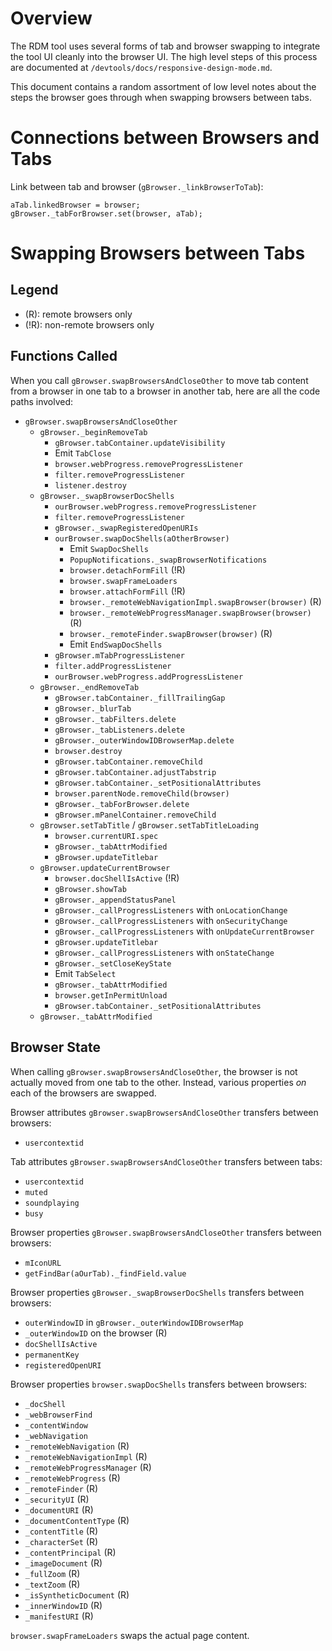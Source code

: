 # Overview

The RDM tool uses several forms of tab and browser swapping to integrate the
tool UI cleanly into the browser UI.  The high level steps of this process are
documented at `/devtools/docs/responsive-design-mode.md`.

This document contains a random assortment of low level notes about the steps
the browser goes through when swapping browsers between tabs.

# Connections between Browsers and Tabs

Link between tab and browser (`gBrowser._linkBrowserToTab`):

```
aTab.linkedBrowser = browser;
gBrowser._tabForBrowser.set(browser, aTab);
```

# Swapping Browsers between Tabs

## Legend

* (R): remote browsers only
* (!R): non-remote browsers only

## Functions Called

When you call `gBrowser.swapBrowsersAndCloseOther` to move tab content from a
browser in one tab to a browser in another tab, here are all the code paths
involved:

* `gBrowser.swapBrowsersAndCloseOther`
  * `gBrowser._beginRemoveTab`
    * `gBrowser.tabContainer.updateVisibility`
    * Emit `TabClose`
    * `browser.webProgress.removeProgressListener`
    * `filter.removeProgressListener`
    * `listener.destroy`
  * `gBrowser._swapBrowserDocShells`
    * `ourBrowser.webProgress.removeProgressListener`
    * `filter.removeProgressListener`
    * `gBrowser._swapRegisteredOpenURIs`
    * `ourBrowser.swapDocShells(aOtherBrowser)`
      * Emit `SwapDocShells`
      * `PopupNotifications._swapBrowserNotifications`
      * `browser.detachFormFill` (!R)
      * `browser.swapFrameLoaders`
      * `browser.attachFormFill` (!R)
      * `browser._remoteWebNavigationImpl.swapBrowser(browser)` (R)
      * `browser._remoteWebProgressManager.swapBrowser(browser)` (R)
      * `browser._remoteFinder.swapBrowser(browser)` (R)
      * Emit `EndSwapDocShells`
    * `gBrowser.mTabProgressListener`
    * `filter.addProgressListener`
    * `ourBrowser.webProgress.addProgressListener`
  * `gBrowser._endRemoveTab`
    * `gBrowser.tabContainer._fillTrailingGap`
    * `gBrowser._blurTab`
    * `gBrowser._tabFilters.delete`
    * `gBrowser._tabListeners.delete`
    * `gBrowser._outerWindowIDBrowserMap.delete`
    * `browser.destroy`
    * `gBrowser.tabContainer.removeChild`
    * `gBrowser.tabContainer.adjustTabstrip`
    * `gBrowser.tabContainer._setPositionalAttributes`
    * `browser.parentNode.removeChild(browser)`
    * `gBrowser._tabForBrowser.delete`
    * `gBrowser.mPanelContainer.removeChild`
  * `gBrowser.setTabTitle` / `gBrowser.setTabTitleLoading`
    * `browser.currentURI.spec`
    * `gBrowser._tabAttrModified`
    * `gBrowser.updateTitlebar`
  * `gBrowser.updateCurrentBrowser`
    * `browser.docShellIsActive` (!R)
    * `gBrowser.showTab`
    * `gBrowser._appendStatusPanel`
    * `gBrowser._callProgressListeners` with `onLocationChange`
    * `gBrowser._callProgressListeners` with `onSecurityChange`
    * `gBrowser._callProgressListeners` with `onUpdateCurrentBrowser`
    * `gBrowser.updateTitlebar`
    * `gBrowser._callProgressListeners` with `onStateChange`
    * `gBrowser._setCloseKeyState`
    * Emit `TabSelect`
    * `gBrowser._tabAttrModified`
    * `browser.getInPermitUnload`
    * `gBrowser.tabContainer._setPositionalAttributes`
  * `gBrowser._tabAttrModified`

## Browser State

When calling `gBrowser.swapBrowsersAndCloseOther`, the browser is not actually
moved from one tab to the other.  Instead, various properties _on_ each of the
browsers are swapped.

Browser attributes `gBrowser.swapBrowsersAndCloseOther` transfers between
browsers:

* `usercontextid`

Tab attributes `gBrowser.swapBrowsersAndCloseOther` transfers between tabs:

* `usercontextid`
* `muted`
* `soundplaying`
* `busy`

Browser properties `gBrowser.swapBrowsersAndCloseOther` transfers between
browsers:

* `mIconURL`
* `getFindBar(aOurTab)._findField.value`

Browser properties `gBrowser._swapBrowserDocShells` transfers between browsers:

* `outerWindowID` in `gBrowser._outerWindowIDBrowserMap`
* `_outerWindowID` on the browser (R)
* `docShellIsActive`
* `permanentKey`
* `registeredOpenURI`

Browser properties `browser.swapDocShells` transfers between browsers:

* `_docShell`
* `_webBrowserFind`
* `_contentWindow`
* `_webNavigation`
* `_remoteWebNavigation` (R)
* `_remoteWebNavigationImpl` (R)
* `_remoteWebProgressManager` (R)
* `_remoteWebProgress` (R)
* `_remoteFinder` (R)
* `_securityUI` (R)
* `_documentURI` (R)
* `_documentContentType` (R)
* `_contentTitle` (R)
* `_characterSet` (R)
* `_contentPrincipal` (R)
* `_imageDocument` (R)
* `_fullZoom` (R)
* `_textZoom` (R)
* `_isSyntheticDocument` (R)
* `_innerWindowID` (R)
* `_manifestURI` (R)

`browser.swapFrameLoaders` swaps the actual page content.
